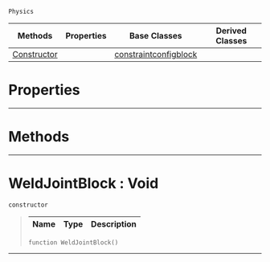  `Physics`

|Methods|Properties|Base Classes|Derived Classes|
|---|---|---|---|
|[ Constructor](weldjointblock.md#weldjointblock-void)| |[constraintconfigblock](constraintconfigblock.md)| |


 #  Properties


---  
 #  Methods


---  
 #  WeldJointBlock : Void

 `constructor`

> 
> |Name|Type|Description|
> |---|---|---|
> ``` lang=cpp, name=Nada
> function WeldJointBlock()
> ``` 


---  
 

 